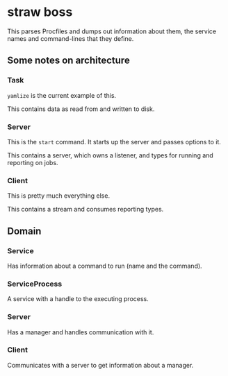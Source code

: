 
# straw boss

This parses Procfiles and dumps out information about them, the service names and command-lines that they define.

## Some notes on architecture

### Task

`yamlize` is the current example of this.

This contains data as read from and written to disk.

### Server

This is the `start` command. It starts up the server and passes options to it.

This contains a server, which owns a listener, and types for running and reporting on jobs.

### Client

This is pretty much everything else.

This contains a stream and consumes reporting types.

## Domain

### Service

Has information about a command to run (name and the command).

### ServiceProcess

A service with a handle to the executing process.

### Server

Has a manager and handles communication with it.

### Client

Communicates with a server to get information about a manager.
